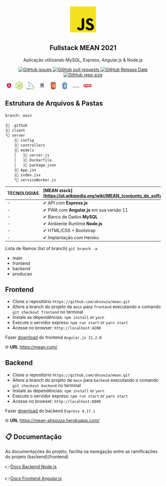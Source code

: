 <p align="center">
 <img width="100px" src="assets/javascript.png" align="center" alt="GitHub Readme Stats" />
 <h2 align="center">Fullstack MEAN 2021</h2>
 <p align="center">
    Aplicação utilizando MySQL, Express, Angular.js & Node.js</p>
 </p>
  <p align="center">
    <a href="https://github.com/ahsouza/github-readme-stats/actions">
      <img alt="GitHub issues" src="https://img.shields.io/github/issues/ahsouza/mean">
    </a>
    <a href="https://codecov.io/gh/ahsouza/github-readme-stats">
      <img alt="GitHub pull requests" src="https://img.shields.io/github/issues-pr/ahsouza/mean">
    </a>
    <a href="https://a.paddle.com/v2/click/16413/119403?link=1227">
      <img alt="GitHub Release Date" src="https://img.shields.io/github/release-date/ahsouza/mean">
    </a>
    <a href="https://a.paddle.com/v2/click/16413/119403?link=2345">
      <img alt="GitHub repo size" src="https://img.shields.io/github/repo-size/ahsouza/mean">
    </a>
  </p>
  <img src="assets/angular.png" width=25 title='angular'/>&nbsp;
  <img src="assets/node.png" width=25 title='node'/> &nbsp;
  <img src="assets/mysql.png" width=25 title='mysql'/> &nbsp;
  <img src="assets/bootstrap.png" width=25 title='bootstrap'/> &nbsp;
  <img src="assets/html.png" width=25 title='html'/> &nbsp;
  <img src="assets/css.png" width=25 title='css'/> &nbsp;
  <img src="assets/express.png" width=25 title='express'/> &nbsp;
  <img src="assets/npm.png" width=25 title='npm'/> 
</p>


## Estrutura de Arquivos & Pastas

```
branch: main

├📄 .github
├📂 client
└📂 server
	├📂 config
	├📂 controllers
	├📂 models
	│	├📄 server.js
	│	├📄 Dockerfile
	│	├📄 package.json
	├📄 App.jsx
	├📄 index.jsx
	└📄 serviceWorker.js
```



| TECNOLOGIAS              | [MEAN stack](https://pt.wikipedia.org/wiki/MEAN_(conjunto_de_software) |
| ------------------------ | :----------------------------------------------------------- |
| -                        | ✔ API com **Express.js** 
| -                        | ✔ PWA com **Angular.js** em sua versão 11
| -                        | ✔ Banco de Dados **MySQL**                                                                      
| -                        | ✔ Ambiente Runtime **Node.js**
| -                        | ✔ HTML/CSS + Bootstrap                               
| -                        | ✔ Implantação com Heroku                               


Lista de Ramos (list of branch) ```git branch -a```

- main
- frontend
- backend
- producao

## Frontend

- Clone o repositório `https://github.com/ahsouza/mean.git` 
- Altere a branch do projeto de `main` para `frontend` executando o comando `git checkout frontend` no terminal
- Instale as dependências: `npm install` or `yarn`
- Execute o servidor express: `npm run start` or `yarn start`
- Acesse no browser: `http://localhost:4200`

Fazer [download](https://github.com/ahsouza/mean/archive/frontend.zip) do frontend `Angular.js 11.2.0`

🌐 **URL** https://mean.com/

## Backend

- Clone o repositório `https://github.com/ahsouza/mean.git` 
- Altere a branch do projeto de `main` para `backend` executando o comando `git checkout backend` no terminal
- Instale as dependências: `npm install` or `yarn`
- Execute o servidor express: `npm run start` or `yarn start`
- Acesse no browser: `http://localhost:8080`

Fazer [download](https://github.com/ahsouza/mean/archive/backend.zip) do backend `Express 4.17.1`

🌐 **URL** https://mean-ahsouza.herokuapp.com/


## 📋 Documentação

As documentações do projeto, facilita na navegação entre as ramificações do projeto (backend)(frontend)


👉[Docs Backend Node.js](https://github.com/ahsouza/mean/tree/backend)

👉[Docs Frontend Angular.js](https://github.com/ahsouza/mean/tree/frontend)
